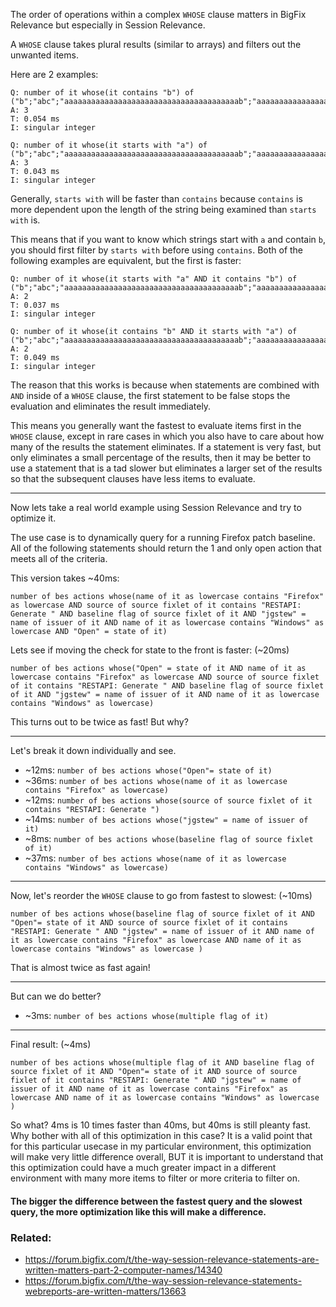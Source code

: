 The order of operations within a complex `WHOSE` clause matters in BigFix Relevance but especially in Session Relevance.

A `WHOSE` clause takes plural results (similar to arrays) and filters out the unwanted items.

Here are 2 examples:

    Q: number of it whose(it contains "b") of ("b";"abc";"aaaaaaaaaaaaaaaaaaaaaaaaaaaaaaaaaaaaaaab";"aaaaaaaaaaaaaaaaac")
    A: 3
    T: 0.054 ms
    I: singular integer

    Q: number of it whose(it starts with "a") of ("b";"abc";"aaaaaaaaaaaaaaaaaaaaaaaaaaaaaaaaaaaaaaab";"aaaaaaaaaaaaaaaaac")
    A: 3
    T: 0.043 ms
    I: singular integer

Generally, `starts with` will be faster than `contains` because `contains` is more dependent upon the length of the string being examined than `starts with` is.

This means that if you want to know which strings start with `a` and contain `b`, you should first filter by `starts with` before using `contains`. Both of the following examples are equivalent, but the first is faster:

    Q: number of it whose(it starts with "a" AND it contains "b") of ("b";"abc";"aaaaaaaaaaaaaaaaaaaaaaaaaaaaaaaaaaaaaaab";"aaaaaaaaaaaaaaaaac")
    A: 2
    T: 0.037 ms
    I: singular integer

    Q: number of it whose(it contains "b" AND it starts with "a") of ("b";"abc";"aaaaaaaaaaaaaaaaaaaaaaaaaaaaaaaaaaaaaaab";"aaaaaaaaaaaaaaaaac")
    A: 2
    T: 0.049 ms
    I: singular integer

The reason that this works is because when statements are combined with `AND` inside of a `WHOSE` clause, the first statement to be false stops the evaluation and eliminates the result immediately.

This means you generally want the fastest to evaluate items first in the `WHOSE` clause, except in rare cases in which you also have to care about how many of the results the statement eliminates. If a statement is very fast, but only eliminates a small percentage of the results, then it may be better to use a statement that is a tad slower but eliminates a larger set of the results so that the subsequent clauses have less items to evaluate.

----------

Now lets take a real world example using Session Relevance and try to optimize it.

The use case is to dynamically query for a running Firefox patch baseline. All of the following statements should return the 1 and only open action that meets all of the criteria.

This version takes ~40ms:

    number of bes actions whose(name of it as lowercase contains "Firefox" as lowercase AND source of source fixlet of it contains "RESTAPI: Generate " AND baseline flag of source fixlet of it AND "jgstew" = name of issuer of it AND name of it as lowercase contains "Windows" as lowercase AND "Open" = state of it)

Lets see if moving the check for state to the front is faster: (~20ms)

    number of bes actions whose("Open" = state of it AND name of it as lowercase contains "Firefox" as lowercase AND source of source fixlet of it contains "RESTAPI: Generate " AND baseline flag of source fixlet of it AND "jgstew" = name of issuer of it AND name of it as lowercase contains "Windows" as lowercase)

This turns out to be twice as fast! But why?

----------

Let's break it down individually and see.

- ~12ms: `number of bes actions whose("Open"= state of it)`
- ~36ms: `number of bes actions whose(name of it as lowercase contains "Firefox" as lowercase)`
- ~12ms: `number of bes actions whose(source of source fixlet of it contains "RESTAPI: Generate ")`
- ~14ms: `number of bes actions whose("jgstew" = name of issuer of it)`
-  ~8ms: `number of bes actions whose(baseline flag of source fixlet of it)`
- ~37ms: `number of bes actions whose(name of it as lowercase contains "Windows" as lowercase)`

----------

Now, let's reorder the `WHOSE` clause to go from fastest to slowest: (~10ms)

    number of bes actions whose(baseline flag of source fixlet of it AND "Open"= state of it AND source of source fixlet of it contains "RESTAPI: Generate " AND "jgstew" = name of issuer of it AND name of it as lowercase contains "Firefox" as lowercase AND name of it as lowercase contains "Windows" as lowercase )

That is almost twice as fast again!

----------

But can we do better?

- ~3ms: `number of bes actions whose(multiple flag of it)`

----------

Final result: (~4ms)

    number of bes actions whose(multiple flag of it AND baseline flag of source fixlet of it AND "Open"= state of it AND source of source fixlet of it contains "RESTAPI: Generate " AND "jgstew" = name of issuer of it AND name of it as lowercase contains "Firefox" as lowercase AND name of it as lowercase contains "Windows" as lowercase )

So what? 4ms is 10 times faster than 40ms, but 40ms is still pleanty fast. Why bother with all of this optimization in this case? It is a valid point that for this particular usecase in my particular environment, this optimization will make very little difference overall, BUT it is important to understand that this optimization could have a much greater impact in a different environment with many more items to filter or more criteria to filter on.

#### The bigger the difference between the fastest query and the slowest query, the more optimization like this will make a difference.

### Related:
- https://forum.bigfix.com/t/the-way-session-relevance-statements-are-written-matters-part-2-computer-names/14340
- https://forum.bigfix.com/t/the-way-session-relevance-statements-webreports-are-written-matters/13663

